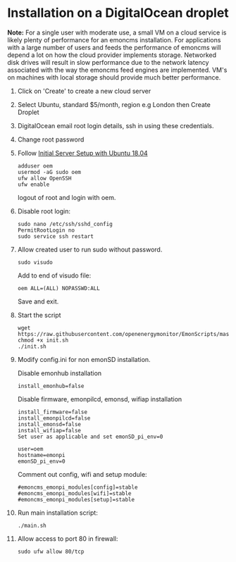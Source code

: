 # Installation on a DigitalOcean droplet

**Note:** For a single user with moderate use, a small VM on a cloud service is likely plenty of performance for an emoncms installation. For applications with a large number of users and feeds the performance of emoncms will depend a lot on how the cloud provider implements storage. Networked disk drives will result in slow performance due to the network latency associated with the way the emoncms feed engines are implemented. VM's on machines with local storage should provide much better performance.

1. Click on 'Create' to create a new cloud server
1. Select Ubuntu, standard $5/month, region e.g London then Create Droplet
1. DigitalOcean email root login details, ssh in using these credentials.
1. Change root password
1. Follow [Initial Server Setup with Ubuntu 18.04](https://www.digitalocean.com/community/tutorials/initial-server-setup-with-ubuntu-18-04)

    ```shell
    adduser oem
    usermod -aG sudo oem
    ufw allow OpenSSH
    ufw enable
    ```

    logout of root and login with oem.

1. Disable root login:

    ```shell
    sudo nano /etc/ssh/sshd_config
    PermitRootLogin no
    sudo service ssh restart
    ```

1. Allow created user to run sudo without password.

    ```shell
    sudo visudo
    ```

    Add to end of visudo file:

    ```shell
    oem ALL=(ALL) NOPASSWD:ALL
    ```

    Save and exit.

1. Start the script

    ```shell
    wget https://raw.githubusercontent.com/openenergymonitor/EmonScripts/master/install/init.sh
    chmod +x init.sh
    ./init.sh
    ```

1. Modify config.ini for non emonSD installation.

    Disable emonhub installation

    ```shell
    install_emonhub=false
    ```

    Disable firmware, emonpilcd, emonsd, wifiap installation

    ```shell
    install_firmware=false
    install_emonpilcd=false
    install_emonsd=false
    install_wifiap=false
    Set user as applicable and set emonSD_pi_env=0
    ```

    ```shell
    user=oem
    hostname=emonpi
    emonSD_pi_env=0
    ```

    Comment out config, wifi and setup module:

    ```shell
    #emoncms_emonpi_modules[config]=stable
    #emoncms_emonpi_modules[wifi]=stable
    #emoncms_emonpi_modules[setup]=stable
    ```

1. Run main installation script:

    ```shell
    ./main.sh
    ```

1. Allow access to port 80 in firewall:

    ```shell
    sudo ufw allow 80/tcp
    ```
